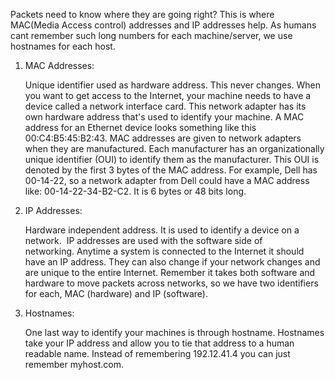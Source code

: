 Packets need to know where they are going right? This is where MAC(Media Access control) addresses and IP addresses help. As humans cant remember such long numbers for each machine/server, we use hostnames for each host. 

1. MAC Addresses: 

	Unique identifier used as hardware address. This never changes. When you want to get access to the Internet, your machine needs to have a device called a network interface card. This network adapter has its own hardware address that's used to identify your machine. A MAC address for an Ethernet device looks something like this 00:C4:B5:45:B2:43. MAC addresses are given to network adapters when they are manufactured. Each manufacturer has an organizationally unique identifier (OUI) to identify them as the manufacturer. This OUI is denoted by the first 3 bytes of the MAC address. For example, Dell has 00-14-22, so a network adapter from Dell could have a MAC address like: 00-14-22-34-B2-C2. It is 6 bytes or 48 bits long. 

2. IP Addresses: 

	Hardware independent address. It is used to identify a device on a network.  IP addresses are used with the software side of networking. Anytime a system is connected to the Internet it should have an IP address. They can also change if your network changes and are unique to the entire Internet. Remember it takes both software and hardware to move packets across networks, so we have two identifiers for each, MAC (hardware) and IP (software).

3. Hostnames: 

	One last way to identify your machines is through hostname. Hostnames take your IP address and allow you to tie that address to a human readable name. Instead of remembering 192.12.41.4 you can just remember myhost.com.

	